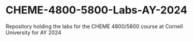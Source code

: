 # CHEME-4800-5800-Labs-AY-2024
Repository holding the labs for the CHEME 4800/5800 course at Cornell University for AY 2024
